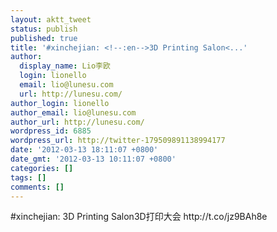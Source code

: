 ```yaml
---
layout: aktt_tweet
status: publish
published: true
title: '#xinchejian: <!--:en-->3D Printing Salon<...'
author:
  display_name: Lio李欧
  login: lionello
  email: lio@lunesu.com
  url: http://lunesu.com/
author_login: lionello
author_email: lio@lunesu.com
author_url: http://lunesu.com/
wordpress_id: 6885
wordpress_url: http://twitter-179509891138994177
date: '2012-03-13 18:11:07 +0800'
date_gmt: '2012-03-13 10:11:07 +0800'
categories: []
tags: []
comments: []
---
```

<p>#xinchejian: <!--:en-->3D Printing Salon<!--:--><!--:zh-->3D打印大会<!--:--> http:&#47;&#47;t.co&#47;jz9BAh8e</p>
